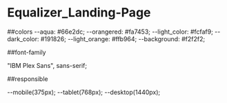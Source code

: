 # Equalizer_Landing-Page

##colors
--aqua: #66e2dc;
--orangered: #fa7453;
--light_color: #fcfaf9;
--dark_color: #191826;
--light_orange: #ffb964;
--background: #f2f2f2;



##font-family

"IBM Plex Sans", sans-serif;



##responsible

--mobile(375px);
--tablet(768px);
--desktop(1440px);
